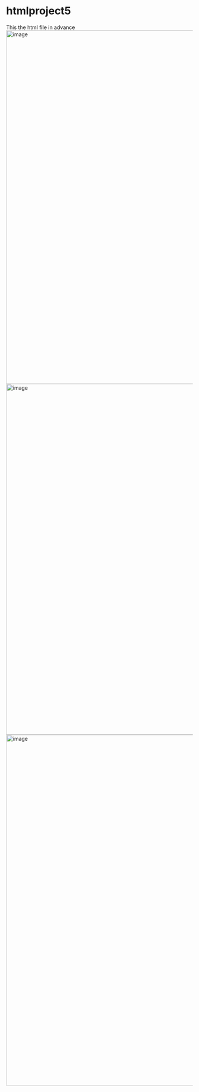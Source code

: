 # htmlproject5
This the html file in advance
<img width="955" alt="image" src="https://github.com/NavyaVeeram/htmlproject5/assets/113278607/58a404b1-a1d4-4943-a15e-6d02766e6ab2">
<img width="948" alt="image" src="https://github.com/NavyaVeeram/htmlproject5/assets/113278607/9ba99966-3495-4ee9-8563-842590d7b595">
<img width="948" alt="image" src="https://github.com/NavyaVeeram/htmlproject5/assets/113278607/3cd5e788-4f51-4036-8e60-284f597be27b">
